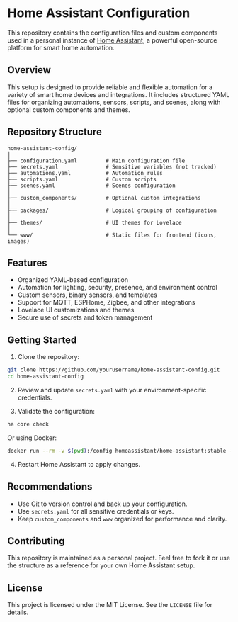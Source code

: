 # Home Assistant Configuration

This repository contains the configuration files and custom components used in a personal instance of [Home Assistant](https://www.home-assistant.io/), a powerful open-source platform for smart home automation.

## Overview

This setup is designed to provide reliable and flexible automation for a variety of smart home devices and integrations. It includes structured YAML files for organizing automations, sensors, scripts, and scenes, along with optional custom components and themes.

## Repository Structure

```
home-assistant-config/
│
├── configuration.yaml         # Main configuration file
├── secrets.yaml               # Sensitive variables (not tracked)
├── automations.yaml           # Automation rules
├── scripts.yaml               # Custom scripts
├── scenes.yaml                # Scenes configuration
│
├── custom_components/         # Optional custom integrations
│
├── packages/                  # Logical grouping of configuration
│
├── themes/                    # UI themes for Lovelace
│
└── www/                       # Static files for frontend (icons, images)
```

## Features

- Organized YAML-based configuration
- Automation for lighting, security, presence, and environment control
- Custom sensors, binary sensors, and templates
- Support for MQTT, ESPHome, Zigbee, and other integrations
- Lovelace UI customizations and themes
- Secure use of secrets and token management

## Getting Started

1. Clone the repository:

```bash
git clone https://github.com/yourusername/home-assistant-config.git
cd home-assistant-config
```

2. Review and update `secrets.yaml` with your environment-specific credentials.

3. Validate the configuration:

```bash
ha core check
```

Or using Docker:

```bash
docker run --rm -v $(pwd):/config homeassistant/home-assistant:stable --config /config --script check_config
```

4. Restart Home Assistant to apply changes.

## Recommendations

- Use Git to version control and back up your configuration.
- Use `secrets.yaml` for all sensitive credentials or keys.
- Keep `custom_components` and `www` organized for performance and clarity.

## Contributing

This repository is maintained as a personal project. Feel free to fork it or use the structure as a reference for your own Home Assistant setup.

## License

This project is licensed under the MIT License. See the `LICENSE` file for details.
